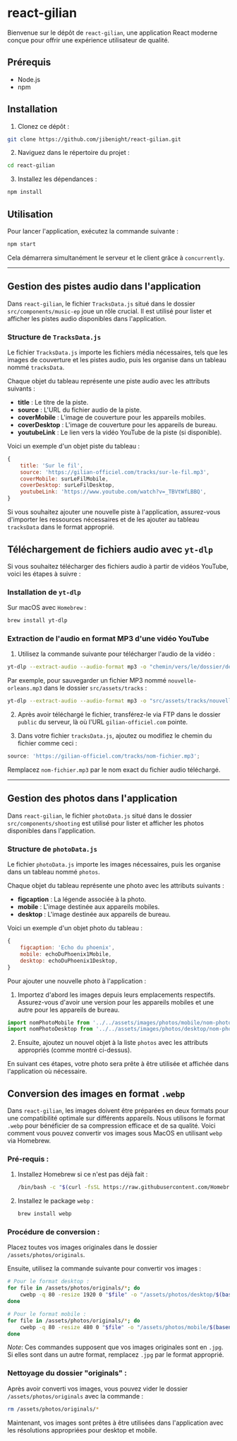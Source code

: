 # react-gilian

Bienvenue sur le dépôt de `react-gilian`, une application React moderne conçue pour offrir une expérience utilisateur de qualité.

## Prérequis

- Node.js
- npm

## Installation

1. Clonez ce dépôt :

```bash
git clone https://github.com/jibenight/react-gilian.git
```

2. Naviguez dans le répertoire du projet :

```bash
cd react-gilian
```

3. Installez les dépendances :

```bash
npm install
```

## Utilisation

Pour lancer l'application, exécutez la commande suivante :

```bash
npm start
```

Cela démarrera simultanément le serveur et le client grâce à `concurrently`.

---

## Gestion des pistes audio dans l'application

Dans `react-gilian`, le fichier `TracksData.js` situé dans le dossier `src/components/music-ep` joue un rôle crucial. Il est utilisé pour lister et afficher les pistes audio disponibles dans l'application.

### Structure de `TracksData.js`

Le fichier `TracksData.js` importe les fichiers média nécessaires, tels que les images de couverture et les pistes audio, puis les organise dans un tableau nommé `tracksData`.

Chaque objet du tableau représente une piste audio avec les attributs suivants :

- **title** : Le titre de la piste.
- **source** : L'URL du fichier audio de la piste.
- **coverMobile** : L'image de couverture pour les appareils mobiles.
- **coverDesktop** : L'image de couverture pour les appareils de bureau.
- **youtubeLink** : Le lien vers la vidéo YouTube de la piste (si disponible).

Voici un exemple d'un objet piste du tableau :

```javascript
{
    title: 'Sur le fil',
    source: 'https://gilian-officiel.com/tracks/sur-le-fil.mp3',
    coverMobile: surLeFilMobile,
    coverDesktop: surLeFilDesktop,
    youtubeLink: 'https://www.youtube.com/watch?v=_TBVtWfLBBQ',
}
```

Si vous souhaitez ajouter une nouvelle piste à l'application, assurez-vous d'importer les ressources nécessaires et de les ajouter au tableau `tracksData` dans le format approprié.

## Téléchargement de fichiers audio avec `yt-dlp`

Si vous souhaitez télécharger des fichiers audio à partir de vidéos YouTube, voici les étapes à suivre :

### Installation de `yt-dlp`

Sur macOS avec `Homebrew` :

```bash
brew install yt-dlp
```

### Extraction de l'audio en format MP3 d'une vidéo YouTube

1. Utilisez la commande suivante pour télécharger l'audio de la vidéo :

```bash
yt-dlp --extract-audio --audio-format mp3 -o "chemin/vers/le/dossier/destinataire/nomdufichier.%(ext)s" "URL_DE_LA_VIDEO_YOUTUBE"
```

Par exemple, pour sauvegarder un fichier MP3 nommé `nouvelle-orleans.mp3` dans le dossier `src/assets/tracks` :

```bash
yt-dlp --extract-audio --audio-format mp3 -o "src/assets/tracks/nouvelle-orleans.%(ext)s" "https://www.youtube.com/watch?v=TH7ne94pjJQ"
```

2. Après avoir téléchargé le fichier, transférez-le via FTP dans le dossier `public` du serveur, là où l'URL `gilian-officiel.com` pointe.

3. Dans votre fichier `tracksData.js`, ajoutez ou modifiez le chemin du fichier comme ceci :

```javascript
source: 'https://gilian-officiel.com/tracks/nom-fichier.mp3';
```

Remplacez `nom-fichier.mp3` par le nom exact du fichier audio téléchargé.

---

## Gestion des photos dans l'application

Dans `react-gilian`, le fichier `photoData.js` situé dans le dossier `src/components/shooting` est utilisé pour lister et afficher les photos disponibles dans l'application.

### Structure de `photoData.js`

Le fichier `photoData.js` importe les images nécessaires, puis les organise dans un tableau nommé `photos`.

Chaque objet du tableau représente une photo avec les attributs suivants :

- **figcaption** : La légende associée à la photo.
- **mobile** : L'image destinée aux appareils mobiles.
- **desktop** : L'image destinée aux appareils de bureau.

Voici un exemple d'un objet photo du tableau :

```javascript
{
    figcaption: 'Echo du phoenix',
    mobile: echoDuPhoenix1Mobile,
    desktop: echoDuPhoenix1Desktop,
}
```

Pour ajouter une nouvelle photo à l'application :

1. Importez d'abord les images depuis leurs emplacements respectifs. Assurez-vous d'avoir une version pour les appareils mobiles et une autre pour les appareils de bureau.

```javascript
import nomPhotoMobile from '../../assets/images/photos/mobile/nom-photo-mobile.webp';
import nomPhotoDesktop from '../../assets/images/photos/desktop/nom-photo-desktop.webp';
```

2. Ensuite, ajoutez un nouvel objet à la liste `photos` avec les attributs appropriés (comme montré ci-dessus).

En suivant ces étapes, votre photo sera prête à être utilisée et affichée dans l'application où nécessaire.

## Conversion des images en format `.webp`

Dans `react-gilian`, les images doivent être préparées en deux formats pour une compatibilité optimale sur différents appareils. Nous utilisons le format `.webp` pour bénéficier de sa compression efficace et de sa qualité. Voici comment vous pouvez convertir vos images sous MacOS en utilisant `webp` via Homebrew.

### Pré-requis :

1. Installez Homebrew si ce n'est pas déjà fait :
   ```bash
   /bin/bash -c "$(curl -fsSL https://raw.githubusercontent.com/Homebrew/install/HEAD/install.sh)"
   ```
2. Installez le package `webp` :
   ```bash
   brew install webp
   ```

### Procédure de conversion :

Placez toutes vos images originales dans le dossier `/assets/photos/originals`.

Ensuite, utilisez la commande suivante pour convertir vos images :

```bash
# Pour le format desktop :
for file in /assets/photos/originals/*; do
    cwebp -q 80 -resize 1920 0 "$file" -o "/assets/photos/desktop/$(basename "$file" .jpg).webp"
done

# Pour le format mobile :
for file in /assets/photos/originals/*; do
    cwebp -q 80 -resize 480 0 "$file" -o "/assets/photos/mobile/$(basename "$file" .jpg).webp"
done
```

_Note_: Ces commandes supposent que vos images originales sont en `.jpg`. Si elles sont dans un autre format, remplacez `.jpg` par le format approprié.

### Nettoyage du dossier "originals" :

Après avoir converti vos images, vous pouvez vider le dossier `/assets/photos/originals` avec la commande :

```bash
rm /assets/photos/originals/*
```

Maintenant, vos images sont prêtes à être utilisées dans l'application avec les résolutions appropriées pour desktop et mobile.
